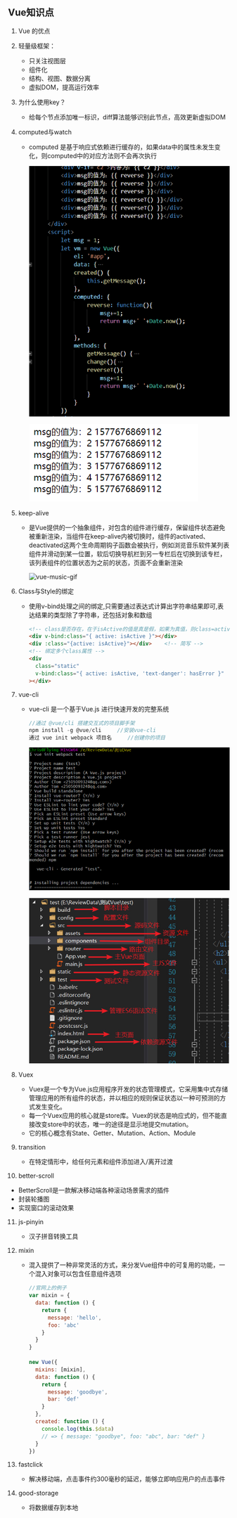 ## Vue知识点

1. Vue 的优点

2. 轻量级框架：

   - 只关注视图层
   - 组件化
   - 结构、视图、数据分离
   - 虚拟DOM，提高运行效率

3. 为什么使用key？

   - 给每个节点添加唯一标识，diff算法能够识别此节点，高效更新虚拟DOM

4. computed与watch

   - computed 是基于响应式依赖进行缓存的，如果data中的属性未发生变化，则computed中的对应方法则不会再次执行

     ![computed](./image//computed.png)

     ![computed2](./image//computed2.png)

5. keep-alive

   + 是Vue提供的一个抽象组件，对包含的组件进行缓存，保留组件状态避免被重新渲染，当组件在keep-alive内被切换时，组件的activated、deactivated这两个生命周期钩子函数会被执行，例如浏览音乐软件某列表组件并滑动到某一位置，软后切换导航栏到另一专栏后在切换到该专栏，该列表组件的位置状态为之前的状态，页面不会重新渲染

     ![vue-music-gif](./image/vue-music-gif.gif)

6. Class与Style的绑定

   + 使用v-bind处理之间的绑定,只需要通过表达式计算出字符串结果即可,表达结果的类型除了字符串，还包括对象和数组

     ```html
     <!-- class是否存在，在于isActive的值是真是假，如果为真值，则class=active；如果为假值，则class不存在 -->
     <div v-bind:class="{ active: isActive }"></div>
     <div :class="{active: isActive}"></div>	<!-- 简写 -->
     <!-- 绑定多个class属性 -->
     <div
       class="static"
       v-bind:class="{ active: isActive, 'text-danger': hasError }"
     ></div>
     ```

7. vue-cli

   - vue-cli 是一个基于Vue.js 进行快速开发的完整系统

     ```js
     //通过 @vue/cli 搭建交互式的项目脚手架
     npm install -g @vue/cli 	 //安装vue-cli
     通过 vue init webpack 项目名	 //创建你的项目
     ```

     ![1575709093252](./image/1575709093252.png)

     ![test2](./image/test2.jpg)
   
8. Vuex

   + Vuex是一个专为Vue.js应用程序开发的状态管理模式，它采用集中式存储管理应用的所有组件的状态，并以相应的规则保证状态以一种可预测的方式发生变化。
   + 每一个Vuex应用的核心就是store库。Vuex的状态是响应式的，但不能直接改变store中的状态，唯一的途径是显示地提交mutation。
   + 它的核心概念有State、Getter、Mutation、Action、Module

9. transition

   + 在特定情形中，给任何元素和组件添加进入/离开过渡

10. better-scroll

   + BetterScroll是一款解决移动端各种滚动场景需求的插件
   + 封装轮播图
   + 实现窗口的滚动效果

11. js-pinyin

    + 汉子拼音转换工具

12. mixin

    + 混入提供了一种非常灵活的方式，来分发Vue组件中的可复用的功能，一个混入对象可以包含任意组件选项

      ```js
      //官网上的例子
      var mixin = {
        data: function () {
          return {
            message: 'hello',
            foo: 'abc'
          }
        }
      }
      
      new Vue({
        mixins: [mixin],
        data: function () {
          return {
            message: 'goodbye',
            bar: 'def'
          }
        },
        created: function () {
          console.log(this.$data)
          // => { message: "goodbye", foo: "abc", bar: "def" }
        }
      })
      ```

13. fastclick

    + 解决移动端，点击事件约300毫秒的延迟，能够立即响应用户的点击事件
    
14. good-storage

    + 将数据缓存到本地